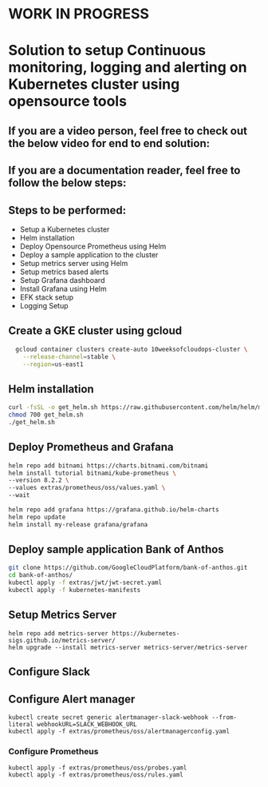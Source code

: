 # WORK IN PROGRESS
# Solution to setup Continuous monitoring, logging and alerting on Kubernetes cluster using opensource tools

## If you are a video person, feel free to check out the below video for end to end solution:


## If you are a documentation reader, feel free to follow the below steps:

## Steps to be performed:
*  Setup a Kubernetes cluster
*  Helm installation
*  Deploy Opensource Prometheus using Helm
*  Deploy a sample application to the cluster
*  Setup metrics server using Helm
*  Setup metrics based alerts
*  Setup Grafana dashboard
*  Install Grafana using Helm
*  EFK stack setup
*  Logging Setup

## Create a GKE cluster using gcloud
```bash
  gcloud container clusters create-auto 10weeksofcloudops-cluster \
    --release-channel=stable \
    --region=us-east1
 ```

## Helm installation

```bash
curl -fsSL -o get_helm.sh https://raw.githubusercontent.com/helm/helm/main/scripts/get-helm-3
chmod 700 get_helm.sh
./get_helm.sh
```
## Deploy Prometheus and Grafana

```bash
helm repo add bitnami https://charts.bitnami.com/bitnami
helm install tutorial bitnami/kube-prometheus \
--version 8.2.2 \
--values extras/prometheus/oss/values.yaml \
--wait

helm repo add grafana https://grafana.github.io/helm-charts
helm repo update
helm install my-release grafana/grafana

```

## Deploy sample application Bank of Anthos
```bash
git clone https://github.com/GoogleCloudPlatform/bank-of-anthos.git
cd bank-of-anthos/
kubectl apply -f extras/jwt/jwt-secret.yaml
kubectl apply -f kubernetes-manifests
```

## Setup Metrics Server
```
helm repo add metrics-server https://kubernetes-sigs.github.io/metrics-server/
helm upgrade --install metrics-server metrics-server/metrics-server
```

## Configure Slack

## Configure Alert manager
```
kubectl create secret generic alertmanager-slack-webhook --from-literal webhookURL=SLACK_WEBHOOK_URL
kubectl apply -f extras/prometheus/oss/alertmanagerconfig.yaml
```

### Configure Prometheus
```
kubectl apply -f extras/prometheus/oss/probes.yaml
kubectl apply -f extras/prometheus/oss/rules.yaml
```






